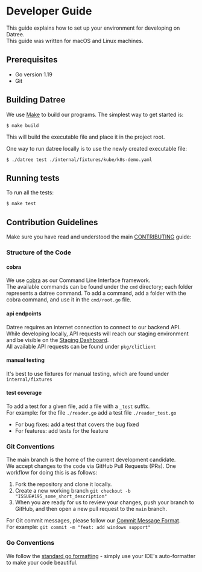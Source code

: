 # Developer Guide

This guide explains how to set up your environment for developing on Datree.  
This guide was written for macOS and Linux machines.

## Prerequisites

- Go version 1.19
- Git

## Building Datree

We use [Make](https://www.gnu.org/software/make/) to build our programs. The simplest way to get started is:

```
$ make build
```

This will build the executable file and place it in the project root.

One way to run datree locally is to use the newly created executable file:

```
$ ./datree test ./internal/fixtures/kube/k8s-demo.yaml
```

## Running tests

To run all the tests:

```
$ make test
```

## Contribution Guidelines

Make sure you have read and understood the
main [CONTRIBUTING](https://github.com/datreeio/datree/blob/main/CONTRIBUTING.md) guide:

### Structure of the Code

#### cobra

We use [cobra](https://github.com/spf13/cobra) as our Command Line Interface framework.  
The available commands can be found under the `cmd` directory; each folder represents a datree command. To add a
command, add a folder with the cobra command, and use it in the `cmd/root.go` file.

#### api endpoints

Datree requires an internet connection to connect to our backend API.  
While developing locally, API requests will reach our staging environment and be visible on
the [Staging Dashboard](https://app.staging.datree.com).  
All available API requests can be found under `pkg/cliClient`

#### manual testing

It's best to use fixtures for manual testing, which are found under `internal/fixtures`

#### test coverage

To add a test for a given file, add a file with a `_test` suffix.  
For example: for the file `./reader.go` add a test file `./reader_test.go`

- For bug fixes: add a test that covers the bug fixed
- For features: add tests for the feature

### Git Conventions

The main branch is the home of the current development candidate.  
We accept changes to the code via GitHub Pull Requests (PRs). One workflow for doing this is as follows:

1. Fork the repository and clone it locally.
2. Create a new working branch `git checkout -b "ISSUE#195_some_short_description"`
3. When you are ready for us to review your changes, push your branch to GitHub, and then open a new pull request to
   the `main` branch.

For Git commit messages, please follow
our [Commit Message Format](https://github.com/datreeio/datree/blob/main/CONTRIBUTING.md#-commit-message-format).  
For example: `git commit -m "feat: add windows support"`

### Go Conventions

We follow the [standard go formatting](https://golang.org/doc/effective_go#formatting) - simply use your IDE's
auto-formatter to make your code beautiful.
